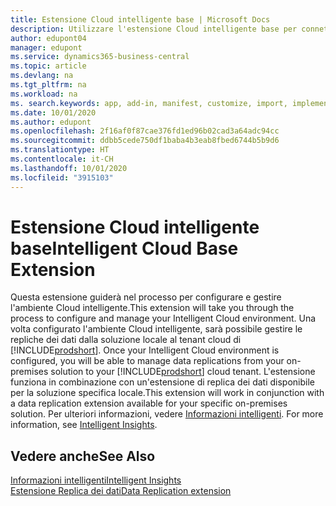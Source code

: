 ```yaml
---
title: Estensione Cloud intelligente base | Microsoft Docs
description: Utilizzare l'estensione Cloud intelligente base per connettere la soluzione locale a Business Central (online).
author: edupont04
manager: edupont
ms.service: dynamics365-business-central
ms.topic: article
ms.devlang: na
ms.tgt_pltfrm: na
ms.workload: na
ms. search.keywords: app, add-in, manifest, customize, import, implement
ms.date: 10/01/2020
ms.author: edupont
ms.openlocfilehash: 2f16af0f87cae376fd1ed96b02cad3a64adc94cc
ms.sourcegitcommit: ddbb5cede750df1baba4b3eab8fbed6744b5b9d6
ms.translationtype: HT
ms.contentlocale: it-CH
ms.lasthandoff: 10/01/2020
ms.locfileid: "3915103"
---
```

# <a name="intelligent-cloud-base-extension"></a><span data-ttu-id="82a42-103">Estensione Cloud intelligente base</span><span class="sxs-lookup"><span data-stu-id="82a42-103">Intelligent Cloud Base Extension</span></span>

<span data-ttu-id="82a42-104">Questa estensione guiderà nel processo per configurare e gestire l'ambiente Cloud intelligente.</span><span class="sxs-lookup"><span data-stu-id="82a42-104">This extension will take you through the process to configure and manage your Intelligent Cloud environment.</span></span><span data-ttu-id="82a42-105"> Una volta configurato l'ambiente Cloud intelligente, sarà possibile gestire le repliche dei dati dalla soluzione locale al tenant cloud di [!INCLUDE[prodshort](includes/prodshort.md)].</span><span class="sxs-lookup"><span data-stu-id="82a42-105"> Once your Intelligent Cloud environment is configured, you will be able to manage data replications from your on-premises solution to your [!INCLUDE[prodshort](includes/prodshort.md)] cloud tenant.</span></span> <span data-ttu-id="82a42-106">L'estensione funziona in combinazione con un'estensione di replica dei dati disponibile per la soluzione specifica locale.</span><span class="sxs-lookup"><span data-stu-id="82a42-106">This extension will work in conjunction with a data replication extension available for your specific on-premises solution.</span></span><span data-ttu-id="82a42-107"> Per ulteriori informazioni, vedere [Informazioni intelligenti](about-intelligent-cloud.md).</span><span class="sxs-lookup"><span data-stu-id="82a42-107"> For more information, see [Intelligent Insights](about-intelligent-cloud.md).</span></span>  

## <a name="see-also"></a><span data-ttu-id="82a42-108">Vedere anche</span><span class="sxs-lookup"><span data-stu-id="82a42-108">See Also</span></span>

[<span data-ttu-id="82a42-109">Informazioni intelligenti</span><span class="sxs-lookup"><span data-stu-id="82a42-109">Intelligent Insights</span></span>](about-intelligent-cloud.md)  
[<span data-ttu-id="82a42-110">Estensione Replica dei dati</span><span class="sxs-lookup"><span data-stu-id="82a42-110">Data Replication extension</span></span>](ui-extensions-data-replication.md)  
